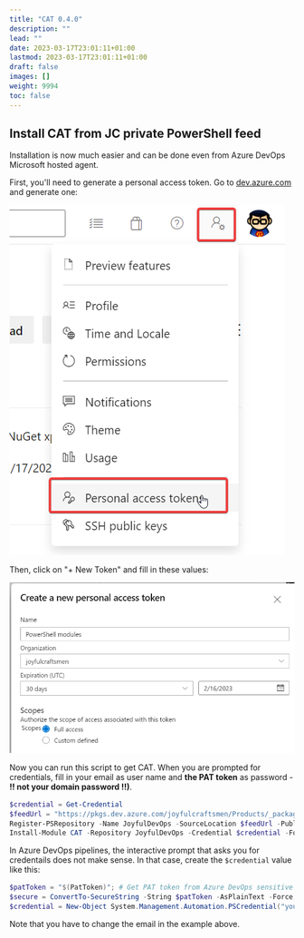 ```yaml
---
title: "CAT 0.4.0"
description: ""
lead: ""
date: 2023-03-17T23:01:11+01:00
lastmod: 2023-03-17T23:01:11+01:00
draft: false
images: []
weight: 9994
toc: false
---
```


## Install CAT from JC private PowerShell feed

Installation is now much easier and can be done even from Azure DevOps Microsoft hosted agent.

First, you'll need to generate a personal access token. Go to [dev.azure.com](https://dev.azure.com/joyfulcraftsmen) and generate one:

![generate personal access token](personal-access-tokens.png)

Then, click on "+ New Token" and fill in these values:

![token settings](token-settings.png)


Now you can run this script to get CAT. When you are prompted for credentials, fill in your email as user name and **the PAT token** as password - **!! not your domain password !!)**.

```ps1
$credential = Get-Credential
$feedUrl = "https://pkgs.dev.azure.com/joyfulcraftsmen/Products/_packaging/CAT/nuget/v2"
Register-PSRepository -Name JoyfulDevOps -SourceLocation $feedUrl -PublishLocation $feedUrl -InstallationPolicy Trusted -Credential $credential
Install-Module CAT -Repository JoyfulDevOps -Credential $credential -Force -AcceptLicense
```

In Azure DevOps pipelines, the interactive prompt that asks you for credentails does not make sense. In that case, create the `$credential` value like this:

```ps1
$patToken = "$(PatToken)"; # Get PAT token from Azure DevOps sensitive variable
$secure = ConvertTo-SecureString -String $patToken -AsPlainText -Force;
$credential = New-Object System.Management.Automation.PSCredential("your.email@joyfulcraftsmen.com", $secure);
```

Note that you have to change the email in the example above.
